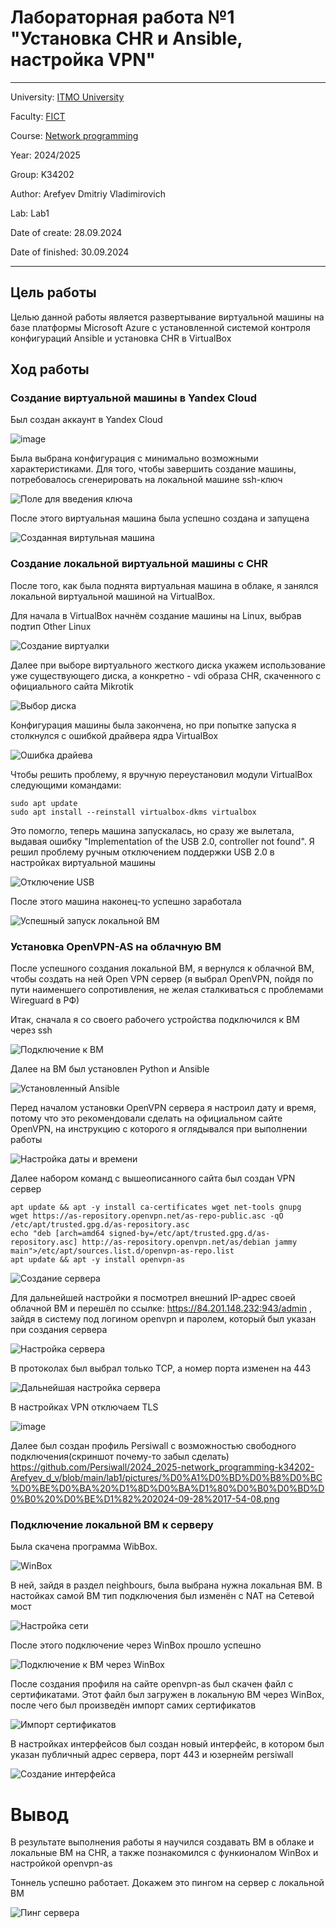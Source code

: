 # Лабораторная работа №1 "Установка CHR и Ansible, настройка VPN"
---
University: [ITMO University](https://itmo.ru/ru/)

Faculty: [FICT](https://fict.itmo.ru)

Course: [Network programming](https://github.com/itmo-ict-faculty/network-programming)

Year: 2024/2025

Group: K34202

Author: Arefyev Dmitriy Vladimirovich

Lab: Lab1

Date of create: 28.09.2024

Date of finished: 30.09.2024

---

## Цель работы

Целью данной работы является развертывание виртуальной машины на базе платформы Microsoft Azure с установленной системой контроля конфигураций Ansible и установка CHR в VirtualBox

## Ход работы

### Создание виртуальной машины в Yandex Cloud

Был создан аккаунт в Yandex Cloud

![image](https://github.com/Persiwall/2024_2025-network_programming-k34202-Arefyev_d_v/blob/main/lab1/pictures/yandex_cloud.png "Основная страница Yandex Compute Cloud")

Была выбрана конфигурация с минимально возможными характеристиками. Для того, чтобы завершить создание машины, потребовалось сгенерировать на локальной машине ssh-ключ

![](https://github.com/Persiwall/2024_2025-network_programming-k34202-Arefyev_d_v/blob/main/lab1/pictures/Снимок%20экрана%20от%202024-09-28%2015-18-01.png "Поле для введения ключа")

После этого виртуальная машина была успешно создана и запущена

![](https://github.com/Persiwall/2024_2025-network_programming-k34202-Arefyev_d_v/blob/main/lab1/pictures/Снимок%20экрана%20от%202024-09-28%2015-23-50.png "Созданная виртульная машина")

### Создание локальной виртуальной машины с CHR

После того, как была поднята виртуальная машина в облаке, я занялся локальной виртуальной машиной на VirtualBox. 

Для начала в VirtualBox начнём создание машины на Linux, выбрав подтип Other Linux

![](https://github.com/Persiwall/2024_2025-network_programming-k34202-Arefyev_d_v/blob/main/lab1/pictures/%D0%A1%D0%BD%D0%B8%D0%BC%D0%BE%D0%BA%20%D1%8D%D0%BA%D1%80%D0%B0%D0%BD%D0%B0%20%D0%BE%D1%82%202024-09-28%2014-40-51.png "Создание виртуалки")

Далее при выборе виртуального жесткого диска укажем использование уже существующего диска, а конкретно - vdi образа CHR, скаченного с официального сайта Mikrotik

![](https://github.com/Persiwall/2024_2025-network_programming-k34202-Arefyev_d_v/blob/main/lab1/pictures/Снимок%20экрана%20от%202024-09-28%2014-42-29.png "Выбор диска")

Конфигурация машины была закончена, но при попытке запуска я столкнулся с ошибкой драйвера ядра VirtualBox

![](https://github.com/Persiwall/2024_2025-network_programming-k34202-Arefyev_d_v/blob/main/lab1/pictures/%D0%A1%D0%BD%D0%B8%D0%BC%D0%BE%D0%BA%20%D1%8D%D0%BA%D1%80%D0%B0%D0%BD%D0%B0%20%D0%BE%D1%82%202024-09-28%2014-52-33.png "Ошибка драйева")

Чтобы решить проблему, я вручную переустановил модули VirtualBox следующими командами:

```
sudo apt update
sudo apt install --reinstall virtualbox-dkms virtualbox
```

Это помогло, теперь машина запускалась, но сразу же вылетала, выдавая ошибку "Implementation of the USB 2.0, controller not found". Я решил проблему ручным отключением поддержки USB 2.0 в настройках виртуальной машины

![](https://github.com/Persiwall/2024_2025-network_programming-k34202-Arefyev_d_v/blob/main/lab1/pictures/%D0%A1%D0%BD%D0%B8%D0%BC%D0%BE%D0%BA%20%D1%8D%D0%BA%D1%80%D0%B0%D0%BD%D0%B0%20%D0%BE%D1%82%202024-09-28%2015-07-13.png "Отключение USB")

После этого машина наконец-то успешно заработала

![](https://github.com/Persiwall/2024_2025-network_programming-k34202-Arefyev_d_v/blob/main/lab1/pictures/%D0%A1%D0%BD%D0%B8%D0%BC%D0%BE%D0%BA%20%D1%8D%D0%BA%D1%80%D0%B0%D0%BD%D0%B0%20%D0%BE%D1%82%202024-09-28%2015-09-43.png "Успешный запуск локальной ВМ")

### Установка OpenVPN-AS на облачную ВМ

После успешного создания локальной ВМ, я вернулся к облачной ВМ, чтобы создать на ней Open VPN сервер (я выбрал OpenVPN, пойдя по пути наименшего сопротивления, не желая сталкиваться с проблемами Wireguard в РФ)

Итак, сначала я со своего рабочего устройства подключился к ВМ через ssh

![](https://github.com/Persiwall/2024_2025-network_programming-k34202-Arefyev_d_v/blob/main/lab1/pictures/%D0%A1%D0%BD%D0%B8%D0%BC%D0%BE%D0%BA%20%D1%8D%D0%BA%D1%80%D0%B0%D0%BD%D0%B0%20%D0%BE%D1%82%202024-09-28%2015-28-39.png "Подключение к ВМ")

Далее на ВМ был установлен Python и Ansible 

![](https://github.com/Persiwall/2024_2025-network_programming-k34202-Arefyev_d_v/blob/main/lab1/pictures/%D0%A1%D0%BD%D0%B8%D0%BC%D0%BE%D0%BA%20%D1%8D%D0%BA%D1%80%D0%B0%D0%BD%D0%B0%20%D0%BE%D1%82%202024-09-28%2015-33-41.png "Установленный Ansible")

Перед началом установки OpenVPN сервера я настроил дату и время, потому что это рекомендовали сделать на официальном сайте OpenVPN, на инструкцию с которого я оглядывался при выполнении работы

![](https://github.com/Persiwall/2024_2025-network_programming-k34202-Arefyev_d_v/blob/main/lab1/pictures/%D0%A1%D0%BD%D0%B8%D0%BC%D0%BE%D0%BA%20%D1%8D%D0%BA%D1%80%D0%B0%D0%BD%D0%B0%20%D0%BE%D1%82%202024-09-28%2015-57-26.png "Настройка даты и времени")

Далее набором команд с вышеописанного сайта был создан VPN сервер

```
apt update && apt -y install ca-certificates wget net-tools gnupg
wget https://as-repository.openvpn.net/as-repo-public.asc -qO /etc/apt/trusted.gpg.d/as-repository.asc
echo "deb [arch=amd64 signed-by=/etc/apt/trusted.gpg.d/as-repository.asc] http://as-repository.openvpn.net/as/debian jammy main">/etc/apt/sources.list.d/openvpn-as-repo.list
apt update && apt -y install openvpn-as
```

![](https://github.com/Persiwall/2024_2025-network_programming-k34202-Arefyev_d_v/blob/main/lab1/pictures/%D0%A1%D0%BD%D0%B8%D0%BC%D0%BE%D0%BA%20%D1%8D%D0%BA%D1%80%D0%B0%D0%BD%D0%B0%20%D0%BE%D1%82%202024-09-28%2016-36-51.png "Создание сервера")

Для дальнейшей настройки я посмотрел внешний IP-адрес своей облачной ВМ и перешёл по ссылке: https://84.201.148.232:943/admin , зайдя в систему под логином openvpn и паролем, который был указан при создания сервера

![](https://github.com/Persiwall/2024_2025-network_programming-k34202-Arefyev_d_v/blob/main/lab1/pictures/%D0%A1%D0%BD%D0%B8%D0%BC%D0%BE%D0%BA%20%D1%8D%D0%BA%D1%80%D0%B0%D0%BD%D0%B0%20%D0%BE%D1%82%202024-09-28%2016-47-55.png "Настройка сервера")

В протоколах был выбрал только TCP, а номер порта изменен на 443

![](https://github.com/Persiwall/2024_2025-network_programming-k34202-Arefyev_d_v/blob/main/lab1/pictures/%D0%A1%D0%BD%D0%B8%D0%BC%D0%BE%D0%BA%20%D1%8D%D0%BA%D1%80%D0%B0%D0%BD%D0%B0%20%D0%BE%D1%82%202024-09-28%2016-50-21.png "Дальнейшая настройка сервера")

В настройках VPN отключаем TLS

![image](https://github.com/Persiwall/2024_2025-network_programming-k34202-Arefyev_d_v/blob/main/lab1/pictures/%D0%A1%D0%BD%D0%B8%D0%BC%D0%BE%D0%BA%20%D1%8D%D0%BA%D1%80%D0%B0%D0%BD%D0%B0%20%D0%BE%D1%82%202024-09-28%2016-54-26.png "TLS")


Далее был создан профиль Persiwall с возможностью свободного подключения(скриншот почему-то забыл сделать)
https://github.com/Persiwall/2024_2025-network_programming-k34202-Arefyev_d_v/blob/main/lab1/pictures/%D0%A1%D0%BD%D0%B8%D0%BC%D0%BE%D0%BA%20%D1%8D%D0%BA%D1%80%D0%B0%D0%BD%D0%B0%20%D0%BE%D1%82%202024-09-28%2017-54-08.png
### Подключение локальной ВМ к серверу

Была скачена программа WibBox. 

![](https://github.com/Persiwall/2024_2025-network_programming-k34202-Arefyev_d_v/blob/main/lab1/pictures/%D0%A1%D0%BD%D0%B8%D0%BC%D0%BE%D0%BA%20%D1%8D%D0%BA%D1%80%D0%B0%D0%BD%D0%B0%20%D0%BE%D1%82%202024-09-28%2017-00-09.png "WinBox")

В ней, зайдя в раздел neighbours, была выбрана нужна локальная ВМ. В настойках самой ВМ тип подключения был изменён с NAT на Сетевой мост

![](https://github.com/Persiwall/2024_2025-network_programming-k34202-Arefyev_d_v/blob/main/lab1/pictures/%D0%A1%D0%BD%D0%B8%D0%BC%D0%BE%D0%BA%20%D1%8D%D0%BA%D1%80%D0%B0%D0%BD%D0%B0%20%D0%BE%D1%82%202024-09-28%2017-02-38.png "Настройка сети")

После этого подключение через WinBox прошло успешно

![](https://github.com/Persiwall/2024_2025-network_programming-k34202-Arefyev_d_v/blob/main/lab1/pictures/%D0%A1%D0%BD%D0%B8%D0%BC%D0%BE%D0%BA%20%D1%8D%D0%BA%D1%80%D0%B0%D0%BD%D0%B0%20%D0%BE%D1%82%202024-09-28%2017-05-58.png "Подключение к ВМ через WinBox")

После создания профиля на сайте openvpn-as был скачен файл с сертификатами. Этот файл был загружен в локальную ВМ через WinBox, после чего был произведён импорт самих сертификатов

![](https://github.com/Persiwall/2024_2025-network_programming-k34202-Arefyev_d_v/blob/main/lab1/pictures/%D0%A1%D0%BD%D0%B8%D0%BC%D0%BE%D0%BA%20%D1%8D%D0%BA%D1%80%D0%B0%D0%BD%D0%B0%20%D0%BE%D1%82%202024-09-28%2017-19-00.png "Импорт сертификатов")

В настройках интерфейсов был создан новый интерфейс, в котором был указан публичный адрес сервера, порт 443 и юзернейм persiwall 

![](https://github.com/Persiwall/2024_2025-network_programming-k34202-Arefyev_d_v/blob/main/lab1/pictures/%D0%A1%D0%BD%D0%B8%D0%BC%D0%BE%D0%BA%20%D1%8D%D0%BA%D1%80%D0%B0%D0%BD%D0%B0%20%D0%BE%D1%82%202024-09-28%2017-24-35.png "Создание интерфейса")

# Вывод

В результате выполнения работы я научился создавать ВМ в облаке и локальные ВМ на CHR, а также познакомился с функионалом WinBox и настройкой openvpn-as

Тоннель успешно работает. Докажем это пингом на сервер с локальной ВМ

![](https://github.com/Persiwall/2024_2025-network_programming-k34202-Arefyev_d_v/blob/main/lab1/pictures/%D0%A1%D0%BD%D0%B8%D0%BC%D0%BE%D0%BA%20%D1%8D%D0%BA%D1%80%D0%B0%D0%BD%D0%B0%20%D0%BE%D1%82%202024-09-28%2017-54-08.png "Пинг сервера")
